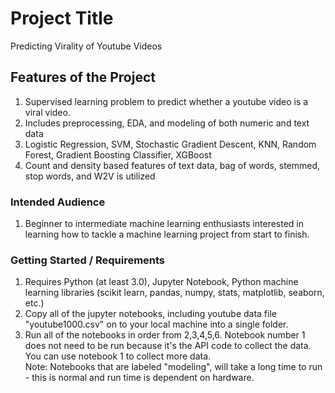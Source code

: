 # Project Title

Predicting Virality of Youtube Videos 

## Features of the Project
1. Supervised learning problem to predict whether a youtube video is a viral video.
2. Includes preprocessing, EDA, and modeling of both numeric and text data
3. Logistic Regression, SVM, Stochastic Gradient Descent, KNN, Random Forest, Gradient Boosting Classifier, XGBoost
4. Count and density based features of text data, bag of words, stemmed, stop words, and W2V is utilized


### Intended Audience
1. Beginner to intermediate machine learning enthusiasts interested in learning how to tackle a machine learning project from start to finish.  


### Getting Started / Requirements
1. Requires Python (at least 3.0), Jupyter Notebook, Python machine learning libraries (scikit learn, pandas, numpy, stats, matplotlib, seaborn, etc.) 
2. Copy all of the jupyter notebooks, including youtube data file "youtube1000.csv" on to your local machine into a single folder.
3. Run all of the notebooks in order from 2,3,4,5,6.  Notebook number 1 does not need to be run because it's the API code to collect the data.  You can use notebook 1 to collect more data.  
Note: Notebooks that are labeled "modeling", will take a long time to run - this is normal and run time is dependent on hardware. 

